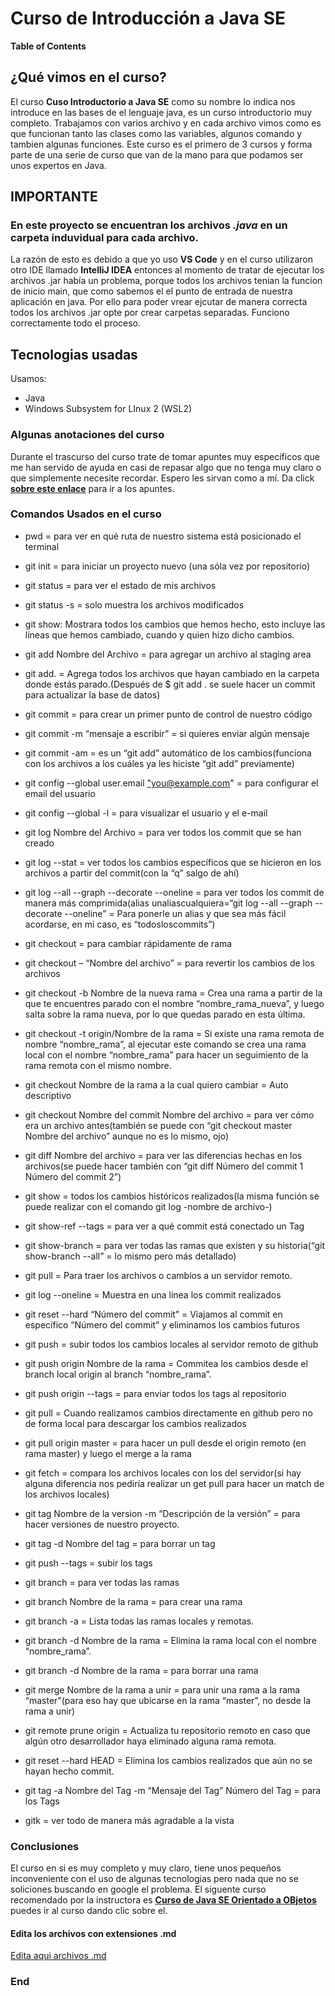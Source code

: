 # Curso de Introducción a Java SE 
**Table of Contents**

## ¿Qué vimos en el curso?  
El curso **Cuso Introductorio a Java SE** como su nombre lo indica nos introduce en las bases de el lenguaje java, es un curso introductorio muy completo. Trabajamos con varios archivo y en cada archivo vimos como es que funcionan tanto las clases como las variables, algunos comando y tambien algunas funciones.
Este curso es el primero de 3 cursos y forma parte de una serie de curso que van de la mano para que podamos ser unos expertos en Java.

## IMPORTANTE 
### En este proyecto se encuentran los archivos *.java* en un carpeta induvidual para cada archivo.
La  razón  de esto es debido a que yo uso **VS Code** y en el curso utilizaron otro IDE llamado **IntelliJ IDEA** entonces al momento de tratar de ejecutar los archivos .jar había un problema, porque todos los archivos tenian la funcion de inicio main, que como sabemos el el punto de entrada de nuestra aplicación en java.
Por ello para poder vrear ejcutar de manera correcta todos los archivos .jar opte por crear carpetas separadas. Funciono correctamente todo el proceso.

## Tecnologias usadas
Usamos:
- Java
- Windows Subsystem for LInux 2 (WSL2)

### Algunas anotaciones del curso
Durante el trascurso del curso trate de tomar apuntes muy específicos que me han servido de ayuda en casi de repasar algo que no tenga muy claro o que simplemente necesite recordar.
Espero les sirvan como a mí. 
Da click **[sobre este enlace](https://www.notion.so/Clases-del-Curso-de-Introducci-n-a-Java-SE-Standar-Edition-61546e3a4659496da948859cd344899a)** para ir a los apuntes.

### Comandos Usados en el curso
- pwd = para ver en qué ruta de nuestro sistema está posicionado el terminal

- git init = para iniciar un proyecto nuevo (una sóla vez por repositorio)

- git status = para ver el estado de mis archivos

- git status -s = solo muestra los archivos modificados

- git show: Mostrara todos los cambios que hemos hecho, esto incluye las líneas que hemos cambiado, cuando y quien hizo dicho cambios.

- git add Nombre del Archivo = para agregar un archivo al staging area

- git add. = Agrega todos los archivos que hayan cambiado en la carpeta donde estás parado.(Después de $ git add . se suele hacer un commit para actualizar la base de datos)

- git commit = para crear un primer punto de control de nuestro código

- git commit -m “mensaje a escribir” = si quieres enviar algún mensaje

- git commit -am = es un “git add” automático de los cambios(funciona con los archivos a los cuáles ya les hiciste “git add” previamente)

- git config --global user.email ["you@example.com](mailto:%22you@example.com)" = para configurar el email del usuario

- git config --global -l = para visualizar el usuario y el e-mail

- git log Nombre del Archivo = para ver todos los commit que se han creado

- git log --stat = ver todos los cambios específicos que se hicieron en los archivos a partir del commit(con la “q” salgo de ahí)

- git log --all --graph --decorate --oneline = para ver todos los commit de manera más comprimida(alias unaliascualquiera=“git log --all --graph --decorate --oneline” = Para ponerle un alias y que sea más fácil acordarse, en mi caso, es “todosloscommits”)

- git checkout = para cambiar rápidamente de rama

- git checkout – “Nombre del archivo” = para revertir los cambios de los archivos

- git checkout -b Nombre de la nueva rama = Crea una rama a partir de la que te encuentres parado con el nombre “nombre_rama_nueva”, y luego salta sobre la rama nueva, por lo que quedas parado en esta última.

- git checkout -t origin/Nombre de la rama = Si existe una rama remota de nombre “nombre_rama”, al ejecutar este comando se crea una rama local con el nombre “nombre_rama” para hacer un seguimiento de la rama remota con el mismo nombre.

- git checkout Nombre de la rama a la cual quiero cambiar = Auto descriptivo

- git checkout Nombre del commit Nombre del archivo = para ver cómo era un archivo antes(también se puede con “git checkout master Nombre del archivo” aunque no es lo mismo, ojo)

- git diff Nombre del archivo = para ver las diferencias hechas en los archivos(se puede hacer también con “git diff Número del commit 1 Número del commit 2”)

- git show = todos los cambios históricos realizados(la misma función se puede realizar con el comando git log -nombre de archivo-)

- git show-ref --tags = para ver a qué commit está conectado un Tag

- git show-branch = para ver todas las ramas que existen y su historia(“git show-branch --all” = lo mismo pero más detallado)

- git pull = Para traer los archivos o cambios a un servidor remoto.

- git log --oneline = Muestra en una línea los commit realizados

- git reset --hard “Número del commit” = Viajamos al commit en específico “Número del commit” y eliminamos los cambios futuros

- git push = subir todos los cambios locales al servidor remoto de github

- git push origin Nombre de la rama = Commitea los cambios desde el branch local origin al branch “nombre_rama”.

- git push origin --tags = para enviar todos los tags al repositorio

- git pull = Cuando realizamos cambios directamente en github pero no de forma local para descargar los cambios realizados

- git pull origin master = para hacer un pull desde el origin remoto (en rama master) y luego el merge a la rama

- git fetch = compara los archivos locales con los del servidor(si hay alguna diferencia nos pediría realizar un get pull para hacer un match de los archivos locales)

- git tag Nombre de la version -m “Descripción de la versión” = para hacer versiones de nuestro proyecto.

- git tag -d Nombre del tag = para borrar un tag

- git push --tags = subir los tags

- git branch = para ver todas las ramas

- git branch Nombre de la rama = para crear una rama

- git branch -a = Lista todas las ramas locales y remotas.

- git branch -d Nombre de la rama = Elimina la rama local con el nombre “nombre_rama”.

- git branch -d Nombre de la rama = para borrar una rama

- git merge Nombre de la rama a unir = para unir una rama a la rama “master”(para eso hay que ubicarse en la rama “master”, no desde la rama a unir)

- git remote prune origin = Actualiza tu repositorio remoto en caso que algún otro desarrollador haya eliminado alguna rama remota.

- git reset --hard HEAD = Elimina los cambios realizados que aún no se hayan hecho commit.

- git tag -a Nombre del Tag -m “Mensaje del Tag” Número del Tag = para los Tags

- gitk = ver todo de manera más agradable a la vista


### Conclusiones
El curso en si es muy completo y muy claro, tiene unos pequeños inconveniente con el uso de algunas tecnologias pero nada que no se soliciones buscando en google el problema. El siguente curso recomendado por la instructora es **[Curso de Java SE Orientado a OBjetos](https://platzi.com/clases/java-oop/)** puedes ir al curso dando clic sobre el.

#### Edita los archivos con extensiones **.md**
[Edita aqui archivos .md](https://pandao.github.io/editor.md/en.html#H2%20Header%20(Underline))

### End
